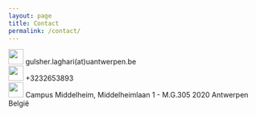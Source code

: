 ```yaml
---
layout: page
title: Contact
permalink: /contact/
---
```


<div stylesheet="float:left">
<img src="../images/email.svg" width="30px" />
gulsher.laghari(at)uantwerpen.be
<div/>

<div stylesheet="float:left">
<img src="../images/phone.svg" width="30px" />
+3232653893 
<div/>

<div stylesheet="float:left">
<img src="../images/location.svg" width="30px" />
Campus Middelheim,
Middelheimlaan 1 - 
M.G.305 
2020 Antwerpen 
België
<div/>